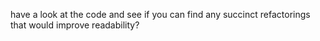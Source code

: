 have a look at the code and see if you can find any succinct refactorings that would improve readability?